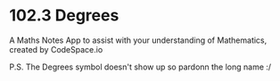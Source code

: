 # 102.3 Degrees
A Maths Notes App to assist with your understanding of Mathematics, created by CodeSpace.io

P.S. The Degrees symbol doesn't show up so pardonn the long name :/
